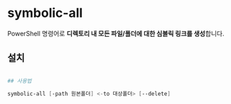 # symbolic-all

PowerShell 명령어로 **디렉토리 내 모든 파일/폴더에 대한 심볼릭 링크를 생성**합니다.

## 설치

```powershell

## 사용법

symbolic-all [-path 원본폴더] <-to 대상폴더> [--delete]
